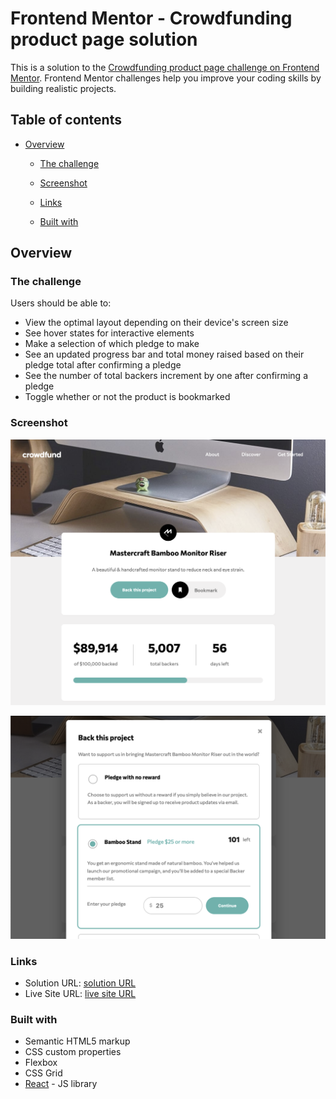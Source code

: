 # Frontend Mentor - Crowdfunding product page solution

This is a solution to the [Crowdfunding product page challenge on Frontend Mentor](https://www.frontendmentor.io/challenges/crowdfunding-product-page-7uvcZe7ZR). Frontend Mentor challenges help you improve your coding skills by building realistic projects. 

## Table of contents

- [Overview](#overview)
  - [The challenge](#the-challenge)
  - [Screenshot](#screenshot)
  - [Links](#links)

  - [Built with](#built-with)




## Overview

### The challenge

Users should be able to:

- View the optimal layout depending on their device's screen size
- See hover states for interactive elements
- Make a selection of which pledge to make
- See an updated progress bar and total money raised based on their pledge total after confirming a pledge
- See the number of total backers increment by one after confirming a pledge
- Toggle whether or not the product is bookmarked

### Screenshot
![image](https://github.com/merano5342/crowdfunding-product-page/blob/main/cover-pic-1.png)

![image](https://github.com/merano5342/crowdfunding-product-page/blob/main/cover-pic-2.png)

### Links

- Solution URL: [solution URL](https://github.com/merano5342/crowdfunding-product-page)
- Live Site URL: [live site URL](https://merano5342.github.io/crowdfunding-product-page/)


### Built with

- Semantic HTML5 markup
- CSS custom properties
- Flexbox
- CSS Grid
- [React](https://reactjs.org/) - JS library




